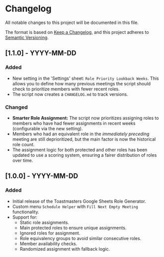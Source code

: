 # Changelog

All notable changes to this project will be documented in this file.

The format is based on [Keep a Changelog](https.keepachangelog.com/en/1.0.0/),
and this project adheres to [Semantic Versioning](https.semver.org/spec/v2.0.0.html).

## [1.1.0] - YYYY-MM-DD

### Added
- New setting in the 'Settings' sheet: `Role Priority Lookback Weeks`. This allows you to define how many previous meetings the script should check to prioritize members with fewer recent roles.
- The script now creates a `CHANGELOG.md` to track versions.

### Changed
- **Smarter Role Assignment:** The script now prioritizes assigning roles to members who have had fewer assignments in recent weeks (configurable via the new setting).
- Members who had an equivalent role in the *immediately preceding* meeting are still deprioritized, but the main factor is now the historical role count.
- The assignment logic for both protected and other roles has been updated to use a scoring system, ensuring a fairer distribution of roles over time.

## [1.0.0] - YYYY-MM-DD

### Added
- Initial release of the Toastmasters Google Sheets Role Generator.
- Custom menu `Schedule Helper` with `Fill Next Empty Meeting` functionality.
- Support for:
  - Static role assignments.
  - Main protected roles to ensure unique assignments.
  - Ignored roles for assignment.
  - Role equivalency groups to avoid similar consecutive roles.
  - Member availability checks.
  - Randomized assignment with fallback logic. 